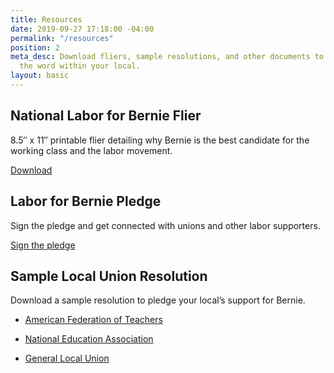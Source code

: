 ```yaml
---
title: Resources
date: 2019-09-27 17:18:00 -04:00
permalink: "/resources"
position: 2
meta_desc: Download fliers, sample resolutions, and other documents to help spread
  the word within your local.
layout: basic
---
```


## National Labor for Bernie Flier

8.5″ x 11″ printable flier detailing why Bernie is the best candidate for the working class and the labor movement.

[Download](https://laborforbernie2020.org/wp-content/uploads/2019/05/national-flier-with-resolutions.pdf)

## Labor for Bernie Pledge

Sign the pledge and get connected with unions and other labor supporters.

[Sign the pledge](https://actionnetwork.org/forms/labor-for-bernie-2020-pledge)

## Sample Local Union Resolution

Download a sample resolution to pledge your local’s support for Bernie.

* [American Federation of Teachers](https://docs.google.com/document/d/104dxtJVWI9R-6rZb4G8IoCzont2JWQferMCEn7JxS-8/edit)

* [National Education Association](https://docs.google.com/document/d/1FYMuNa0XmTUG9db3njPtB44YzEArU8TSh2AY5o_TE8w/edit)

* [General Local Union](https://docs.google.com/document/d/1aQk7usZUhlNL9pSYEyUe-EMDgrkVlyGj1qkop83y9nA/edit)